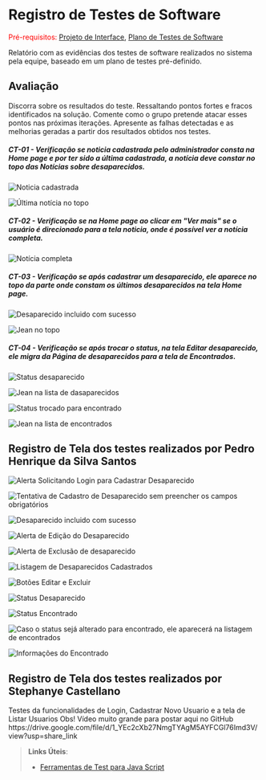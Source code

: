 # Registro de Testes de Software

<span style="color:red">Pré-requisitos: <a href="3-Projeto de Interface.md"> Projeto de Interface</a></span>, <a href="8-Plano de Testes de Software.md"> Plano de Testes de Software</a>

Relatório com as evidências dos testes de software realizados no sistema pela equipe, baseado em um plano de testes pré-definido.

## Avaliação

Discorra sobre os resultados do teste. Ressaltando pontos fortes e fracos identificados na solução. Comente como o grupo pretende atacar esses pontos nas próximas iterações. Apresente as falhas detectadas e as melhorias geradas a partir dos resultados obtidos nos testes.

<h5>CT-01 - Verificação se noticia cadastrada pelo administrador consta na Home page e por ter sido a última cadastrada, a notícia deve constar no topo das Notícias sobre desaparecidos.</h5>


![Noticia cadastrada](https://user-images.githubusercontent.com/98750413/204164343-b8296706-c1c7-4db7-9758-5fd8d37c3194.png)

![Última notícia no topo](https://user-images.githubusercontent.com/98750413/204164791-b6566d10-f4fa-4398-9df1-991859ce19ec.png)

 <h5>CT-02 - Verificação se na Home page ao clicar em "Ver mais" se o usuário é direcionado para a tela noticia, onde é possível ver a notícia completa.</h5>
 
![Notícia completa](https://user-images.githubusercontent.com/98750413/204165064-4ccbaf4b-7477-45a8-a1a9-926592f8c7b3.png)

 
  <h5>CT-03 - Verificação se após cadastrar um desaparecido, ele aparece no topo da parte onde constam os últimos desaparecidos na tela Home page.</h5>
  
![Desaparecido incluido com sucesso](https://user-images.githubusercontent.com/98750413/204165278-0b7c38e7-4a35-40ed-81f2-b5caa7c6f680.png)

![Jean no topo](https://user-images.githubusercontent.com/98750413/204165303-b3f86367-1c4e-4609-b675-d3aceea39f03.png)


 <h5>CT-04 - Verificação se após trocar o status, na tela Editar desaparecido, ele migra da Página de desaparecidos para a tela de Encontrados.</h5>
 
 ![Status desaparecido](https://user-images.githubusercontent.com/98750413/204165912-76999301-cf76-436a-8cc4-f2c19dc21c17.png)
 
 ![Jean na lista de dasaparecidos](https://user-images.githubusercontent.com/98750413/204166227-3125157e-9603-4f9e-9336-e9508f9b7643.png)
 
![Status trocado para encontrado](https://user-images.githubusercontent.com/98750413/204166291-c1fa6d47-0c88-4c1f-955e-38d8bd55db1d.png)
 
![Jean na lista de encontrados](https://user-images.githubusercontent.com/98750413/204166333-5f452106-1db5-4115-bf17-cbbbd4d57728.png)


<h2>Registro de Tela dos testes realizados por Pedro Henrique da Silva Santos</h2>

![Alerta Solicitando Login para Cadastrar Desaparecido](https://user-images.githubusercontent.com/112659128/204174823-4e7ece63-e625-4056-8d06-42e9f340987a.PNG)

![Tentativa de Cadastro de Desaparecido sem preencher os campos obrigatórios](https://user-images.githubusercontent.com/112659128/204174947-60c0979b-dfd1-4c89-a11b-d7e312d88b53.PNG)

 ![Desaparecido incluido com sucesso](https://user-images.githubusercontent.com/112659128/204174841-613c06d4-0ab1-4c1b-8e47-3d7def147249.PNG)

![Alerta de Edição do Desaparecido](https://user-images.githubusercontent.com/112659128/204174854-3b34d468-318c-4961-bc29-2062fdd98669.PNG)

![Alerta de Exclusão de desaparecido](https://user-images.githubusercontent.com/112659128/204174874-43cdd736-ac08-469e-ac30-e814fb19b7dd.PNG)

![Listagem de Desaparecidos Cadastrados](https://user-images.githubusercontent.com/112659128/204174916-f299db31-8231-4ea1-be0b-e1346588551e.PNG)

![Botões Editar e Excluir](https://user-images.githubusercontent.com/112659128/204174987-bc93e5dd-6b11-4ef5-89e6-04efc011bcf3.PNG)

![Status Desaparecido](https://user-images.githubusercontent.com/112659128/204175056-28827921-8186-4be0-bb43-61478b79bbc1.PNG)

![Status Encontrado](https://user-images.githubusercontent.com/112659128/204175081-36e993a3-f2a1-4d23-8de4-ec46e898615e.PNG)

![Caso o status sejá alterado para encontrado, ele aparecerá na listagem de encontrados](https://user-images.githubusercontent.com/112659128/204175092-9d9e11a5-7302-4123-ab96-f92d41c87a5a.PNG)<br>

![Informações do Encontrado](https://user-images.githubusercontent.com/112659128/204175104-c74e2551-4c65-4bca-85df-421f474e0adf.PNG)

<h2>Registro de Tela dos testes realizados por Stephanye Castellano</h2>
Testes da funcionalidades de Login, Cadastrar Novo Usuario e a tela de Listar Usuarios 
Obs! Vídeo muito grande para postar aqui no GitHub
https://drive.google.com/file/d/1_YEc2cXb27NmgTYAgM5AYFCGl76Imd3V/view?usp=share_link

> **Links Úteis**:
> - [Ferramentas de Test para Java Script](https://geekflare.com/javascript-unit-testing/)
